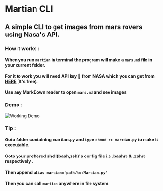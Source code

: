 # Martian CLI
## A simple CLI to get images from mars rovers using Nasa's API.

### How it works :
#### When you run `martian` in terminal the program will make a `mars.md` file in your current folder.
#### For it to work you will need API key 🔑 from NASA which you can get from [HERE](http://api.nasa.gov/) (It's free).
#### Use any MarkDown reader to open `mars.md` and see images.

### Demo :
![Working Demo](https://github.com/Manas02/Martian/blob/main/animated.gif)

### Tip :
#### Goto folder containing martian.py and type `chmod +x martian.py` to make it executable. 
#### Goto your preffered shell(bash,zsh)'s config file i.e .bashrc & .zshrc respectively .
#### Then append `alias martian='path/to/Martian.py'`
#### Then you can call `martian` anywhere in file system.
